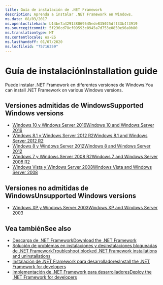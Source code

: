 ```yaml
---
title: Guía de instalación de .NET Framework
description: Aprenda a instalar .NET Framework en Windows.
ms.date: 08/03/2017
ms.openlocfilehash: b14be7a429138069545ede835025dff33b4f3919
ms.sourcegitcommit: 5f236cd78cf09593c8945a7d753e0850e96a0b80
ms.translationtype: HT
ms.contentlocale: es-ES
ms.lasthandoff: 01/07/2020
ms.locfileid: "75716359"
---
```

# <a name="installation-guide"></a><span data-ttu-id="e552e-103">Guía de instalación</span><span class="sxs-lookup"><span data-stu-id="e552e-103">Installation guide</span></span>

<span data-ttu-id="e552e-104">Puede instalar .NET Framework en diferentes versiones de Windows.</span><span class="sxs-lookup"><span data-stu-id="e552e-104">You can install .NET Framework on various Windows versions.</span></span>

## <a name="supported-windows-versions"></a><span data-ttu-id="e552e-105">Versiones admitidas de Windows</span><span class="sxs-lookup"><span data-stu-id="e552e-105">Supported Windows versions</span></span>

- [<span data-ttu-id="e552e-106">Windows 10 y Windows Server 2016</span><span class="sxs-lookup"><span data-stu-id="e552e-106">Windows 10 and Windows Server 2016</span></span>](on-windows-10.md)
- [<span data-ttu-id="e552e-107">Windows 8.1 y Windows Server 2012 R2</span><span class="sxs-lookup"><span data-stu-id="e552e-107">Windows 8.1 and Windows Server 2012 R2</span></span>](on-windows-8-1.md)
- [<span data-ttu-id="e552e-108">Windows 8 y Windows Server 2012</span><span class="sxs-lookup"><span data-stu-id="e552e-108">Windows 8 and Windows Server 2012</span></span>](on-windows-8.md)
- [<span data-ttu-id="e552e-109">Windows 7 y Windows Server 2008 R2</span><span class="sxs-lookup"><span data-stu-id="e552e-109">Windows 7 and Windows Server 2008 R2</span></span>](on-windows-7.md)
- [<span data-ttu-id="e552e-110">Windows Vista y Windows Server 2008</span><span class="sxs-lookup"><span data-stu-id="e552e-110">Windows Vista and Windows Server 2008</span></span>](on-windows-vista.md)

## <a name="unsupported-windows-versions"></a><span data-ttu-id="e552e-111">Versiones no admitidas de Windows</span><span class="sxs-lookup"><span data-stu-id="e552e-111">Unsupported Windows versions</span></span>

- [<span data-ttu-id="e552e-112">Windows XP y Windows Server 2003</span><span class="sxs-lookup"><span data-stu-id="e552e-112">Windows XP and Windows Server 2003</span></span>](on-windows-xp.md)

## <a name="see-also"></a><span data-ttu-id="e552e-113">Vea también</span><span class="sxs-lookup"><span data-stu-id="e552e-113">See also</span></span>

- [<span data-ttu-id="e552e-114">Descarga de .NET Framework</span><span class="sxs-lookup"><span data-stu-id="e552e-114">Download the .NET Framework</span></span>](https://dotnet.microsoft.com/download)
- [<span data-ttu-id="e552e-115">Solución de problemas en instalaciones y desinstalaciones bloqueadas de .NET Framework</span><span class="sxs-lookup"><span data-stu-id="e552e-115">Troubleshoot blocked .NET Framework installations and uninstallations</span></span>](troubleshoot-blocked-installations-and-uninstallations.md)
- [<span data-ttu-id="e552e-116">Instalación de .NET Framework para desarrolladores</span><span class="sxs-lookup"><span data-stu-id="e552e-116">Install the .NET Framework for developers</span></span>](guide-for-developers.md)
- [<span data-ttu-id="e552e-117">Implementación de .NET Framework para desarrolladores</span><span class="sxs-lookup"><span data-stu-id="e552e-117">Deploy the .NET Framework for developers</span></span>](../deployment/deployment-guide-for-developers.md)
